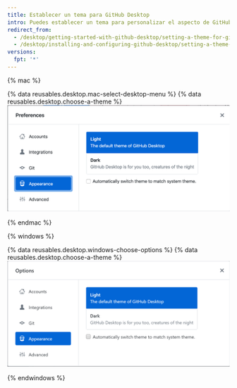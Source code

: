 ```yaml
---
title: Establecer un tema para GitHub Desktop
intro: Puedes establecer un tema para personalizar el aspecto de GitHub Desktop.
redirect_from:
  - /desktop/getting-started-with-github-desktop/setting-a-theme-for-github-desktop
  - /desktop/installing-and-configuring-github-desktop/setting-a-theme-for-github-desktop
versions:
  fpt: '*'
---
```

{% mac %}

{% data reusables.desktop.mac-select-desktop-menu %}
{% data reusables.desktop.choose-a-theme %}
  ![Las opciones de temas para la pestaña de Apariencia para Mac](/assets/images/help/desktop/mac-appearance-tab-themes.png)

{% endmac %}

{% windows %}

{% data reusables.desktop.windows-choose-options %}
{% data reusables.desktop.choose-a-theme %}
  ![Las opciones de temas para la pestaña de Apariencia para Windows](/assets/images/help/desktop/windows-appearance-tab-themes.png)

{% endwindows %}
